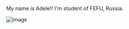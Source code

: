 My name is Adele!! I'm student of FEFU, Russia.

![image](https://github.com/user-attachments/assets/1ac37cb9-51a6-4ba9-9d8b-ac43b5c7cfe7)
